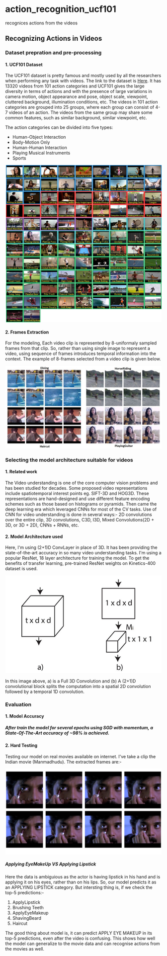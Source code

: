 # action_recognition_ucf101
recognices actions from the videos 

## Recognizing Actions in Videos
### 


[//]: # (Image References)
[image1]: ./examples/UCF101.jpg
[image2]: ./examples/sample.jpg
[image3]: ./examples/(2+1)D_vs_3D.jpg
[image4]: ./examples/eyemakeup+lipstick.jpg
[image5]: ./examples/bboxes_and_heat.png
[image6]: ./examples/labels_map.png
[image7]: ./examples/output_bboxes.png
[video1]: ./project_video.mp4


### Dataset prepration and pre-processing

#### 1. UCF101 Dataset

The UCF101 dataset is pretty famous and mostly used by all the researchers when performing any task with videos. The link to the dataset is [Here](https://www.crcv.ucf.edu/research/data-sets/ucf101/). It has 13320 videos from 101 action categories and UCF101 gives the large diversity in terms of actions and with the presence of large variations in camera motion, object appearance and pose, object scale, viewpoint, cluttered background, illumination conditions, etc. The videos in 101 action categories are grouped into 25 groups, where each group can consist of 4-7 videos of an action. The videos from the same group may share some common features, such as similar background, similar viewpoint, etc.

The action categories can be divided into five types:

* Human-Object Interaction
* Body-Motion Only
* Human-Human Interaction
* Playing Musical Instruments
* Sports

![alt text][image1]



#### 2. Frames Extraction

For the modeling, Each video clip is represented by 8-uniformaly sampled frames from that clip. So, rather than using single image to represent a video, using sequence of frames introduces temporal information into the context. The example of 8-frames selected from a video clip is given below.

![alt text][image2]


### Selecting the model architecture suitable for videos

#### 1. Related work

The Video understanding is one of the core computer vision problems and has been studied for decades. Some proposed video representations include spatiotemporal interest points eg. SIFT-3D and HOG3D. These representations are hand-designed and use different feature encoding schemes such as those based on histograms or pyramids. Then came the deep learning era which leveraged CNNs for most of the CV tasks. Use of CNN for video understanding is done in several ways:- 2D convolutions over the entire clip, 3D convolutions, C3D, I3D, Mixed Convolutions(2D + 3D, or 3D + 2D), CNNs + RNNs, etc. 

#### 2. Model Architecture used

Here, I'm using (2+1)D ConvLayer in place of 3D. It has been providing the state-of-the-art accuracy in so many video understanding tasks. I'm using a popular ResNet, 18 layer architecture for training the model. To get the benefits of transfer learning, pre-trained ResNet weights on Kinetics-400 dataset is used. 

![alt text][image3]

In this image above, a) is a Full 3D Convolution and  (b) A (2+1)D convolutional block splits the computation into a spatial 2D convolution followed by a temporal 1D convolution.

### Evaluation

#### 1. Model Accuracy

##### After train the model for several epochs using SGD with momentum, a State-Of-The-Art accuracy of ~98% is achieved. 

#### 2. Hard Testing

Testing our model on real movies available on internet. I've take a clip the Indian movie (Manmadhudu). The extracted frames are:-

![alt text][image4]

##### Applying EyeMakeUp  VS  Applying Lipstick 

Here the data is ambiguious as the actor is having lipstick in his hand and is applying it on his eyes, rather than on his lips. So, our model predicts it as an APPLYING LIPSTICK category. But intersting thing is, if we check the top-5 predictions:- 
1) ApplyLipstick
2) Brushing Teeth
3) ApplyEyeMakeup
4) ShavingBeard
5) Haircut

The good thing about model is, it can predict APPLY EYE MAKEUP in its top-5 predictions, even after the video is confusing. This shows how well the model can generalize to the movie data and can recognise actions from the movies as well.
